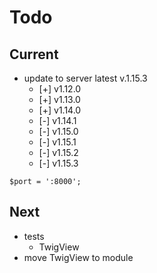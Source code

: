 # Todo

## Current

- update to server latest v.1.15.3
  - [+] v1.12.0
  - [+] v1.13.0
  - [+] v1.14.0
  - [-] v1.14.1
  - [-] v1.15.0
  - [-] v1.15.1
  - [-] v1.15.2
  - [-] v1.15.3

`$port = ':8000';`

## Next

- tests  
  - TwigView  
- move TwigView to module  

